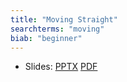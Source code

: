 ```yaml
---
title: "Moving Straight"
searchterms: "moving"
biab: "beginner"
---
```


<ul>
                      <li>Slides:
                        <a href='translations/{{one}}/beginner/LessonUse.pptx'>PPTX</a>
                        <a href='translations/{{one}}/beginner/LessonUse.pdf'>PDF</a>
                      </li>
</ul>
